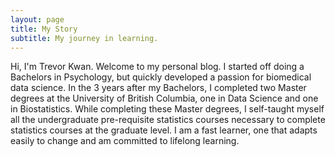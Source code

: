 ```yaml
---
layout: page
title: My Story
subtitle: My journey in learning.
---
```


Hi, I'm Trevor Kwan. Welcome to my personal blog. I started off doing a Bachelors in Psychology, but quickly developed a passion for biomedical data science. In the 3 years after my Bachelors, I completed two Master degrees at the University of British Columbia, one in Data Science and one in Biostatistics. While completing these Master degrees, I self-taught myself all the undergraduate pre-requisite statistics courses necessary to complete statistics courses at the graduate level. I am a fast learner, one that adapts easily to change and am committed to lifelong learning.



